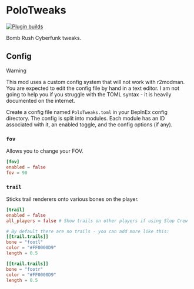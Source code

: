 # PoloTweaks

[![Plugin builds](https://github.com/NotNite/PoloTweaks/actions/workflows/plugin.yml/badge.svg)](https://github.com/NotNite/PoloTweaks/actions/workflows/plugin.yml)

Bomb Rush Cyberfunk tweaks.

## Config

> [!WARNING]
> This mod uses a custom config system that will not work with r2modman. You are expected to edit the config file by hand in a text editor. I am not going to help you if you struggle with the TOML syntax - it is heavily documented on the internet.

Create a config file named  `PoloTweaks.toml` in your BepInEx config directory. The config is split into modules. Each module has an ID associated with it, an enabled toggle, and the config options (if any).

### `fov`

Allows you to change your FOV.

```toml
[fov]
enabled = false
fov = 90
```

### `trail`

Sticks trail renderers onto various bones on the player.

```toml
[trail]
enabled = false
all_players = false # Show trails on other players if using Slop Crew

# By default there are no trails - you can add more like this:
[[trail.trails]]
bone = "footl"
color = "#FF0000D9"
length = 0.5

[[trail.trails]]
bone = "footr"
color = "#FF0000D9"
length = 0.5
```
